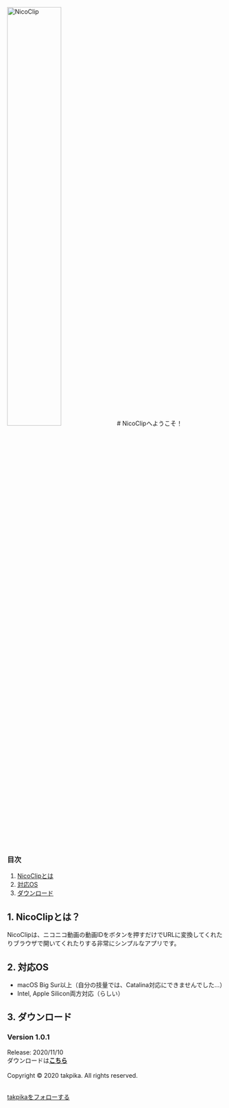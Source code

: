 <img src="https://takpika.github.io/NicoClip/img/logo.png" alt="NicoClip" title="ロゴ"  width="50%" height="50%">
# NicoClipへようこそ！

### 目次
1. [NicoClipとは](#what_is_nicoclip)
2. [対応OS](#available_os)
3. [ダウンロード](#download)

<a id="what_is_nicoclip"></a>
## 1. NicoClipとは？
NicoClipは、ニコニコ動画の動画IDをボタンを押すだけでURLに変換してくれたりブラウザで開いてくれたりする非常にシンプルなアプリです。

<a id="available_os"></a>
## 2. 対応OS
* macOS Big Sur以上（自分の技量では、Catalina対応にできませんでした…）  
* Intel, Apple Silicon両方対応（らしい）

<a id="download"></a>
## 3. ダウンロード
### Version 1.0.1
Release: 2020/11/10<br>
ダウンロードは<strong>[こちら](/NicoClip/releases/1.0.1/NicoClip-1.0.1-Installer.dmg)</strong>
<br><br>
Copyright © 2020 takpika. All rights reserved.
<script type="text/javascript" src="/NicoClip/js/main.js"></script>
<br><a href="https://twitter.com/takpika0308?ref_src=twsrc%5Etfw" class="twitter-follow-button" data-show-count="false">takpikaをフォローする</a><script async src="https://platform.twitter.com/widgets.js" charset="utf-8"></script>
